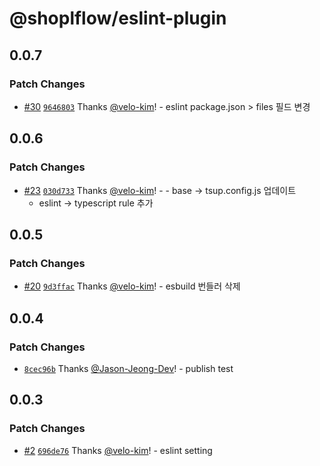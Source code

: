 # @shoplflow/eslint-plugin

## 0.0.7

### Patch Changes

- [#30](https://github.com/shopl/shoplflow/pull/30) [`9646803`](https://github.com/shopl/shoplflow/commit/9646803299ff9d460bbe313e0bdd476a74a3c11a) Thanks [@velo-kim](https://github.com/velo-kim)! - eslint package.json > files 필드 변경

## 0.0.6

### Patch Changes

- [#23](https://github.com/shopl/shoplflow/pull/23) [`030d733`](https://github.com/shopl/shoplflow/commit/030d7336dcae2b560e08784efcaf665027dd4f2f) Thanks [@velo-kim](https://github.com/velo-kim)! - - base -> tsup.config.js 업데이트
  - eslint -> typescript rule 추가

## 0.0.5

### Patch Changes

- [#20](https://github.com/shopl/shoplflow/pull/20) [`9d3ffac`](https://github.com/shopl/shoplflow/commit/9d3ffac11395ce69ec7410240aecf70e8401a1a6) Thanks [@velo-kim](https://github.com/velo-kim)! - esbuild 번들러 삭제

## 0.0.4

### Patch Changes

- [`8cec96b`](https://github.com/shopl/shoplflow/commit/8cec96b0b16a42f12e38e749f1d623ad1b95ce77) Thanks [@Jason-Jeong-Dev](https://github.com/Jason-Jeong-Dev)! - publish test

## 0.0.3

### Patch Changes

- [#2](https://github.com/shopl/shoplflow/pull/2) [`696de76`](https://github.com/shopl/shoplflow/commit/696de76f4a585272e00ab0170bc4099996a2203b) Thanks [@velo-kim](https://github.com/velo-kim)! - eslint setting
